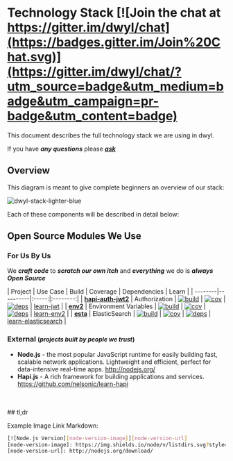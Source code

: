 # Technology Stack [![Join the chat at https://gitter.im/dwyl/chat](https://badges.gitter.im/Join%20Chat.svg)](https://gitter.im/dwyl/chat/?utm_source=badge&utm_medium=badge&utm_campaign=pr-badge&utm_content=badge)

This document describes the full technology stack we are using in dwyl.

If you have ***any questions*** please
[***ask***](https://github.com/dwyl/technology-stack/issues)

## Overview

This diagram is meant to give complete beginners an overview of our stack:

![dwyl-stack-lighter-blue](https://cloud.githubusercontent.com/assets/194400/9354261/e971fe58-4666-11e5-848f-67dc11d41bfb.jpg)

Each of these components will be described in detail below:

## Open Source Modules We Use

### For Us By Us

We ***craft code*** to ***scratch our own itch*** and ***everything*** we do is ***always Open Source***

| Project | Use Case | Build | Coverage | Dependencies | Learn |
| --------|----------|:-----:|:--------:|
| **[hapi-auth-jwt2]** | Authorization | [![build][jwt2-bi]][jwt2] | [![cov][jwt2-dep]][jwt2] | [![deps][jwt2-dep]][jwt2] | [learn-jwt] |
| **[env2]** | Environment Variables | [![build][env2-bi]][env2] | [![cov][env2-dep]][env2] | [![deps][env2-dep]][env2] | [learn-env2] |
| **[esta]** | ElasticSearch | [![build][env2-bi]][env2] | [![cov][env2-dep]][env2] | [![deps][env2-dep]][env2] | [learn-elasticsearch] |

### External <small>(*projects built by people we trust*)</small>

+ **Node.js** - the most popular JavaScript runtime for easily building fast,
scalable network applications. Lightweight and efficient, perfect for
data-intensive real-time apps. http://nodejs.org/
+ **Hapi.js** - A rich framework for building applications and services.
https://github.com/nelsonic/learn-hapi

<br />
<br />
## tl;dr

Example Image Link Markdown:
```sh
[![Node.js Version][node-version-image]][node-version-url]
[node-version-image]: https://img.shields.io/node/v/listdirs.svg?style=flat
[node-version-url]: http://nodejs.org/download/
```

[hapi-auth-jwt2]: https://github.com/dwyl/hapi-auth-jwt2
[jwt2-bi]: https://travis-ci.org/dwyl/hapi-auth-jwt2.svg?branch=master
[jwt2-cc]: https://codeclimate.com/github/dwyl/hapi-auth-jwt2/badges/coverage.svg
[jwt2-dep]: https://david-dm.org/dwyl/hapi-auth-jwt2.svg
[learn-jwt]: https://github.com/dwyl/learn-json-web-tokens
[jwt2]: https://github.com/dwyl/hapi-auth-jwt2

[env2]: https://github.com/dwyl/env2
[env2-bi]: https://travis-ci.org/dwyl/env2.svg?branch=master
[env2-cc]: https://codeclimate.com/github/dwyl/env2/badges/coverage.svg
[env2-dep]: https://david-dm.org/dwyl/env2.svg
[learn-env2]: https://github.com/dwyl/env2#what

[esta]: https://github.com/dwyl/esta
[env2-bi]: https://travis-ci.org/dwyl/esta.svg?branch=master
[env2-cc]: https://codeclimate.com/github/dwyl/eta/badges/coverage.svg
[env2-dep]: https://david-dm.org/dwyl/esta.svg
[learn-elasticsearch]: https://github.com/dwyl/learn-elasticsearch

